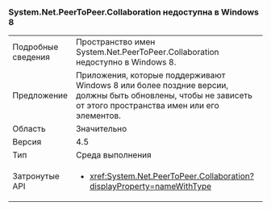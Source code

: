 ### <a name="systemnetpeertopeercollaboration-unavailable-on-windows-8"></a>System.Net.PeerToPeer.Collaboration недоступна в Windows 8

|   |   |
|---|---|
|Подробные сведения|Пространство имен System.Net.PeerToPeer.Collaboration недоступно в Windows 8.|
|Предложение|Приложения, которые поддерживают Windows 8 или более поздние версии, должны быть обновлены, чтобы не зависеть от этого пространства имен или его элементов.|
|Область|Значительно|
|Версия|4.5|
|Тип|Среда выполнения|
|Затронутые API|<ul><li><xref:System.Net.PeerToPeer.Collaboration?displayProperty=nameWithType></li></ul>|

